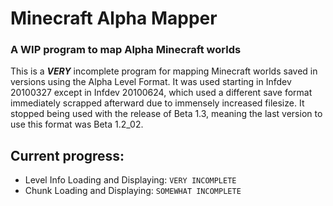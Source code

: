 # Minecraft Alpha Mapper
### A WIP program to map Alpha Minecraft worlds

This is a ***VERY*** incomplete program for mapping Minecraft worlds saved in versions using the Alpha Level Format. It was used starting in Infdev 20100327 except in Infdev 20100624, which used a different save format immediately scrapped afterward due to immensely increased filesize. It stopped being used with the release of Beta 1.3, meaning the last version to use this format was Beta 1.2_02.

## Current progress:
* Level Info Loading and Displaying:  ``VERY INCOMPLETE``
* Chunk Loading and Displaying:  ``SOMEWHAT INCOMPLETE``
